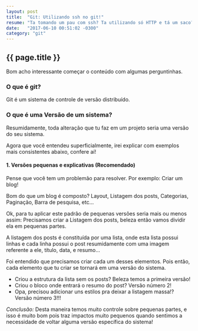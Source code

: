 ```yaml
---
layout: post
title:  "Git: Utilizando ssh no git!"
resume: "Ta tomando um pau com ssh? Ta utilizando só HTTP e tá um saco? Junta aqui que é uma barbada!"
date:   "2017-06-10 00:51:02 -0300"
category: "git"
---
```


<h2>{{ page.title }}</h2>

Bom acho interessante começar o conteúdo com algumas perguntinhas.

<h3>O que é git?</h3>
Git é um sistema de controle de versão distribuído.

<h3>O que é uma <b>Versão</b> de um sistema?</h3>
Resumidamente, toda alteração que tu faz em um projeto seria uma versão do seu sistema.

Agora que você entendeu superficialmente, irei explicar com exemplos mais consistentes abaixo, confere aí!

<h4>1. Versões pequenas e explicativas (Recomendado)</h4>

Pense que você tem um problemão para resolver. Por exemplo: Criar um blog! 

Bom do que um blog é composto?
Layout, Listagem dos posts, Categorias, Paginação, Barra de pesquisa, etc...

Ok, para tu aplicar este padrão de pequenas versões seria mais ou menos assim:
Precisamos criar a Listagem dos posts, beleza então vamos dividir ela em pequenas partes.

A listagem dos posts é constituída por uma lista, onde esta lista possui linhas e cada linha possui o post resumidamente com uma imagem referente a ele, título, data, e resumo...

Foi entendido que precisamos criar cada um desses elementos. Pois então, cada elemento que tu criar se tornará em uma versão do sistema.

* Criou a estrutura da lista sem os posts? Beleza temos a primeira versão!
* Criou o bloco onde entrará o resumo do post? Versão número 2!
* Opa, precisou adicionar uns estilos pra deixar a listagem massa!? Versão número 3!!!

*Conclusão:* Desta maneira temos muito controle sobre pequenas partes, e isso é muito bom pois traz impactos muito pequenos quando sentimos a necessidade de voltar alguma versão específica do sistema!
